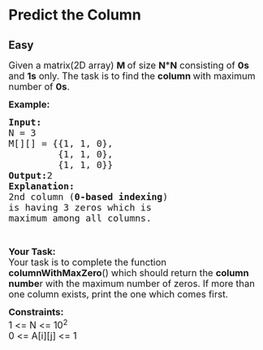 # Predict the Column
## Easy
<div class="problems_problem_content__Xm_eO"><p><span style="font-size:18px">Given a matrix(2D array) <strong>M </strong>of size <strong>N</strong>*<strong>N</strong> consisting of <strong>0s</strong> and <strong>1s</strong> only. The task is to find the <strong>column </strong>with maximum number of <strong>0s</strong>.</span></p>

<p><span style="font-size:18px"><strong>Example:</strong></span></p>

<pre><span style="font-size:18px"><strong>Input:
</strong>N = 3
M[][] = {{1, 1, 0},
         {1, 1, 0},
         {1, 1, 0}}
<strong>Output:</strong>2
<strong>Explanation:
</strong>2nd column (<strong>0-based indexing</strong>) 
is having 3 zeros which is 
maximum among all columns.</span></pre>

<p>&nbsp;</p>

<p><span style="font-size:18px"><strong>Your Task:</strong><br>
Your task is to complete the function <strong>columnWithMaxZero</strong>() which should return the <strong>column numbe</strong>r with the maximum number of zeros. If more than one column exists, print the one which comes first.</span></p>

<p><span style="font-size:18px"><strong>Constraints:</strong><br>
1 &lt;= N &lt;= 10<sup>2</sup><br>
0 &lt;= A[i][j] &lt;= 1</span></p>

<p>&nbsp;</p>
</div>